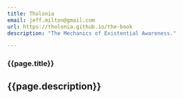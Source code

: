 ```yaml
---
title: Tholonia
email: jeff.milton@gmail.com
url: https://tholonia.github.io/the-book
description: "The Mechanics of Existential Awareness."

---
```


### {{page.title}}
## {{page.description}}

